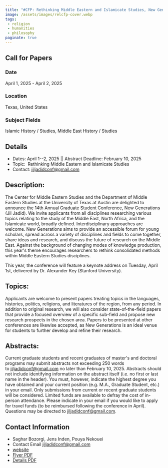 ```yaml
---
title: "#CFP: Rethinking Middle Eastern and Islamicate Studies, New Generations Annual Graduate Student Conference at the University of Texas at Austin"
image: /assets/images/relcfp-cover.webp
tags:
 - religion
 - humanities
 - philosophy
paginate: true 
---
```

## Call for Papers

### Date
April 1, 2025 - April 2, 2025

### Location
Texas, United States

### Subject Fields
Islamic History / Studies, Middle East History / Studies

## Details
- Dates: April 1--2, 2025 || Abstract Deadline: February 10, 2025
- Topic:  Rethinking Middle Eastern and Islamicate Studies
- Contact: <jiljadidconf@gmail.com>

## Description:

The Center for Middle Eastern Studies and the Department of Middle Eastern Studies at the University of Texas at Austin are delighted to announce the 14th Annual Graduate Student Conference, New Generations (Jil Jadid). We invite applicants from all disciplines researching various topics relating to the study of the Middle East, North Africa, and the Islamicate world, broadly defined. Interdisciplinary approaches are welcome. New Generations aims to provide an accessible forum for young scholars, spread across a variety of disciplines and fields to come together, share ideas and research, and discuss the future of research on the Middle East. Against the background of changing modes of knowledge production, this year's theme encourages researchers to rethink consolidated methods within Middle Eastern Studies disciplines.

This year, the conference will feature a keynote address on Tuesday, April 1st, delivered by Dr. Alexander Key (Stanford University). 

## Topics:

Applicants are welcome to present papers treating topics in the languages, histories, politics, religions, and literatures of the region, from any period. In addition to original research, we will also consider state-of-the-field papers that provide a focused overview of a specific sub-field and propose new research prospects in the chosen area. Papers to be presented at other conferences are likewise accepted, as New Generations is an ideal venue for students to further develop and refine their research.

## Abstracts:

Current graduate students and recent graduates of master's and doctoral programs may submit abstracts not exceeding 250 words to <jiljadidconf@gmail.com> no later than February 10, 2025. Abstracts should not include identifying information on the abstract itself (i.e. no first or last name in the header). You must, however, indicate the highest degree you have obtained and your current position (e.g. M.A., Graduate Student, etc.) in your email. Only submissions from current or recent graduate students will be considered. Limited funds are available to defray the cost of in-person attendance. Please indicate in your email if you would like to apply for travel funds (to be reimbursed following the conference in April). Questions may be directed to <jiljadidconf@gmail.com>.

## Contact Information
- Saghar Bozorgi, Jens Inden, Pouya Nekouei 
- Contact Email <jiljadidconf@gmail.com>
- [website](https://liberalarts.utexas.edu/mes/graduate-studies/current-student-resources/new-generations-conference.html)
- [Flyer PDF](/assets/pdfs/2025-new-generations-flyer.pdf)
- [Details PDF](/assets/pdfs/new-generationscfp-2025.pdf)
